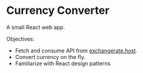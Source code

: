 <h1>Currency Converter</h1>

A small React web app.

Objectives: 
<ul>
	<li>Fetch and consume API from <a href="https://exchangerate.host/#/#our-services">exchangerate.host</a>.</li>
	<li>Convert currency on the fly.</li>
	<li>
		Familiarize with React design patterns
	</li>
</ul>
